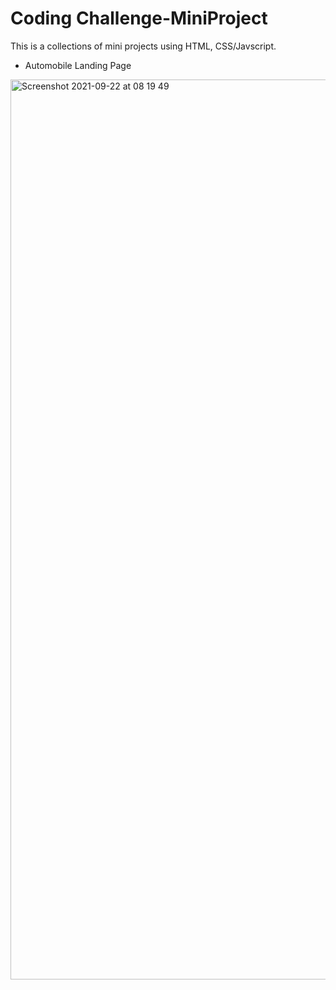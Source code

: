 # Coding Challenge-MiniProject
This is a collections of mini projects using HTML, CSS/Javscript. 
* Automobile Landing Page

<img width="1440" alt="Screenshot 2021-09-22 at 08 19 49" src="https://user-images.githubusercontent.com/56796429/134301618-fc57466a-9406-450a-8eb6-37b66b083754.png">


